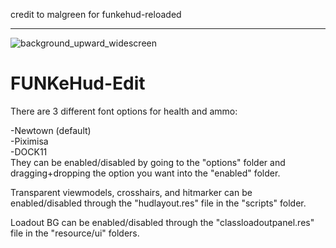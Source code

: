 credit to malgreen for funkehud-reloaded
_______________________________________
![background_upward_widescreen](https://github.com/retror69/FUNKeHud-Edit/assets/136416237/ab4a443e-3818-4354-81fc-5a179200994f)

# FUNKeHud-Edit
There are 3 different font options for health and ammo:
  
-Newtown (default)  
-Piximisa  
-DOCK11  
They can be enabled/disabled by going to the "options" folder and dragging+dropping the option you want into the "enabled" folder.

Transparent viewmodels, crosshairs, and hitmarker can be enabled/disabled through the "hudlayout.res" file in the "scripts" folder.

Loadout BG can be enabled/disabled through the "classloadoutpanel.res" file in the "resource/ui" folders.

